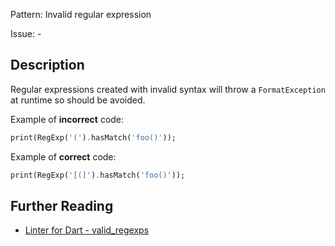 Pattern: Invalid regular expression

Issue: -

## Description

Regular expressions created with invalid syntax will throw a `FormatException` at runtime so should be avoided.

Example of **incorrect** code:
```dart
print(RegExp('(').hasMatch('foo()'));
```

Example of **correct** code:
```dart
print(RegExp('[(]').hasMatch('foo()'));
```

## Further Reading

* [Linter for Dart - valid_regexps](https://dart-lang.github.io/linter/lints/valid_regexps.html)